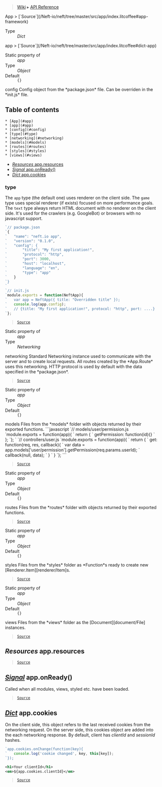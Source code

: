 > [Wiki](Home) ▸ [API Reference](API-Reference)

<dl></dl>
App
> [`Source`](/Neft-io/neft/tree/master/src/app/index.litcoffee#app-framework)

<dl><dt>Type</dt><dd><i>Dict</i></dd></dl>
app
> [`Source`](/Neft-io/neft/tree/master/src/app/index.litcoffee#dict-app)

<dl><dt>Static property of</dt><dd><i>app</i></dd><dt>Type</dt><dd><i>Object</i></dd><dt>Default</dt><dd><code>{}</code></dd></dl>
config
Config object from the *package.json* file.
Can be overriden in the *init.js* file.

## Table of contents
    * [App](#app)
    * [app](#app)
    * [config](#config)
    * [type](#type)
    * [networking](#networking)
    * [models](#models)
    * [routes](#routes)
    * [styles](#styles)
    * [views](#views)
  * [*Resources* app.resources](#resources-appresources)
  * [*Signal* app.onReady()](#signal-apponready)
  * [*Dict* app.cookies](#dict-appcookies)

### type

The `app` type (the default one) uses renderer on the client side.
The `game` type uses special renderer (if exists) focused on more performance goals.
The `text` type always return HTML document with no renderer on the client side.
It's used for the crawlers (e.g. GoogleBot) or browsers with no javascript support.
```javascript
`// package.json
`{
`   "name": "neft.io app",
`   "version": "0.1.0",
`   "config": {
`       "title": "My first application!",
`       "protocol": "http",
`       "port": 3000,
`       "host": "localhost",
`       "language": "en",
`       "type": "app"
`   }
`}
`
`// init.js
`module.exports = function(NeftApp){
`   var app = NeftApp({ title: "Overridden title" });
`   console.log(app.config);
`   // {title: "My first application!", protocol: "http", port: ....}
`};
```

> [`Source`](/Neft-io/neft/tree/master/src/app/index.litcoffee#type)

<dl><dt>Static property of</dt><dd><i>app</i></dd><dt>Type</dt><dd><i>Networking</i></dd></dl>
networking
Standard Networking instance used to communicate
with the server and to create local requests.
All routes created by the *App.Route* uses this networking.
HTTP protocol is used by default with the data specified in the *package.json*.

> [`Source`](/Neft-io/neft/tree/master/src/app/index.litcoffee#networking-appnetworking)

<dl><dt>Static property of</dt><dd><i>app</i></dd><dt>Type</dt><dd><i>Object</i></dd><dt>Default</dt><dd><code>{}</code></dd></dl>
models
Files from the *models* folder with objects returned by their exported functions.
```javascript
`// models/user/permission.js
`module.exports = function(app){
`   return {
`       getPermission: function(id){}
`   };
`};
`
`// controllers/user.js
`module.exports = function(app){
`   return {
`       get: function(req, res, callback){
`           var data = app.models['user/permission'].getPermission(req.params.userId);
`           callback(null, data);
`       }
`   }
`};
```

> [`Source`](/Neft-io/neft/tree/master/src/app/index.litcoffee#object-appmodels--)

<dl><dt>Static property of</dt><dd><i>app</i></dd><dt>Type</dt><dd><i>Object</i></dd><dt>Default</dt><dd><code>{}</code></dd></dl>
routes
Files from the *routes* folder with objects returned by their exported functions.

> [`Source`](/Neft-io/neft/tree/master/src/app/index.litcoffee#object-approutes--)

<dl><dt>Static property of</dt><dd><i>app</i></dd><dt>Type</dt><dd><i>Object</i></dd><dt>Default</dt><dd><code>{}</code></dd></dl>
styles
Files from the *styles* folder as *Function*s
ready to create new [Renderer.Item][renderer/Item]s.

> [`Source`](/Neft-io/neft/tree/master/src/app/index.litcoffee#object-appstyles--)

<dl><dt>Static property of</dt><dd><i>app</i></dd><dt>Type</dt><dd><i>Object</i></dd><dt>Default</dt><dd><code>{}</code></dd></dl>
views
Files from the *views* folder as the [Document][document/File] instances.

> [`Source`](/Neft-io/neft/tree/master/src/app/index.litcoffee#object-appviews--)

*Resources* app.resources
-------------------------

> [`Source`](/Neft-io/neft/tree/master/src/app/index.litcoffee#resources-appresources)

[*Signal*](/Neft-io/neft/wiki/Signal-API.md#class-signal) app.onReady()
----------------------

Called when all modules, views, styled etc. have been loaded.

> [`Source`](/Neft-io/neft/tree/master/src/app/index.litcoffee#signal-apponready)

[*Dict*](/Neft-io/neft/wiki/Dict-API.md#class-dict) app.cookies
------------------

On the client side, this object refers to the last received cookies
from the networking request.
On the server side, this cookies object are added into the each networking response.
By default, client has *clientId* and *sessionId* hashes.
```javascript
`app.cookies.onChange(function(key){
`   console.log('cookie changed', key, this[key]);
`});
```
```xml
<h1>Your clientId</h1>
<em>${app.cookies.clientId}</em>
```

> [`Source`](/Neft-io/neft/tree/master/src/app/index.litcoffee#dict-appcookies)

